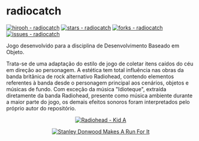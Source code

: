 # radiocatch
[![hirooh - radiocatch](https://img.shields.io/static/v1?label=hirooh&message=radiocatch&color=blue&logo=github)](https://github.com/hirooh/radiocatch "Go to GitHub repo")
[![stars - radiocatch](https://img.shields.io/github/stars/hirooh/radiocatch?style=social)](https://github.com/hirooh/radiocatch)
[![forks - radiocatch](https://img.shields.io/github/forks/hirooh/radiocatch?style=social)](https://github.com/hirooh/radiocatch)
[![issues - radiocatch](https://img.shields.io/github/issues/hirooh/radiocatch)](https://github.com/hirooh/radiocatch/issues)

Jogo desenvolvido para a disciplina de Desenvolvimento Baseado em Objeto.

Trata-se de uma adaptação do estilo de jogo de coletar itens caídos do céu em direção ao personagem. A estética tem total influência nas obras da banda britânica de rock alternativo Radiohead, contendo elementos referentes à banda desde o personagem principal aos cenários, objetos e músicas de fundo. Com exceção da música "Idioteque", extraída diretamente da banda Radiohead, presente como música ambiente durante a maior parte do jogo, os demais efeitos sonoros foram interpretados pelo próprio autor do repositório.

<div align="center">
  
  [![Radiohead - Kid A](https://upload.wikimedia.org/wikipedia/en/0/02/Radioheadkida.png)](https://en.wikipedia.org/wiki/Kid_A)
  
[![Stanley Donwood Makes A Run For It](https://s3.amazonaws.com/1xrun-news/wp-content/uploads/2020/02/03214754/donwood-featured-run-interview.jpg)](https://news.1xrun.com/radioheads-stanley-donwood-makes-a-run-for-it/)

</div>
